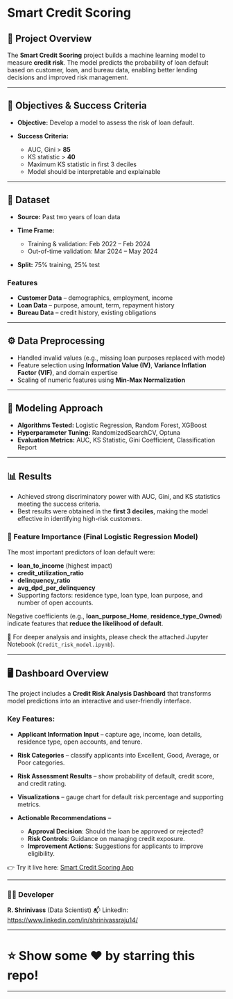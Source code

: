 # Smart Credit Scoring

## 📌 Project Overview

The **Smart Credit Scoring** project builds a machine learning model to measure **credit risk**. The model predicts the probability of loan default based on customer, loan, and bureau data, enabling better lending decisions and improved risk management.

---

## 🎯 Objectives & Success Criteria

* **Objective:** Develop a model to assess the risk of loan default.
* **Success Criteria:**

  * AUC, Gini > **85**
  * KS statistic > **40**
  * Maximum KS statistic in first 3 deciles
  * Model should be interpretable and explainable

---

## 📂 Dataset

* **Source:** Past two years of loan data
* **Time Frame:**

  * Training & validation: Feb 2022 – Feb 2024
  * Out-of-time validation: Mar 2024 – May 2024
* **Split:** 75% training, 25% test

### Features

* **Customer Data** – demographics, employment, income
* **Loan Data** – purpose, amount, term, repayment history
* **Bureau Data** – credit history, existing obligations

---

## ⚙️ Data Preprocessing

* Handled invalid values (e.g., missing loan purposes replaced with mode)
* Feature selection using **Information Value (IV)**, **Variance Inflation Factor (VIF)**, and domain expertise
* Scaling of numeric features using **Min-Max Normalization**

---

## 🤖 Modeling Approach

* **Algorithms Tested:** Logistic Regression, Random Forest, XGBoost
* **Hyperparameter Tuning:** RandomizedSearchCV, Optuna
* **Evaluation Metrics:** AUC, KS Statistic, Gini Coefficient, Classification Report

---

## 📊 Results

* Achieved strong discriminatory power with AUC, Gini, and KS statistics meeting the success criteria.
* Best results were obtained in the **first 3 deciles**, making the model effective in identifying high-risk customers.

### 🔑 Feature Importance (Final Logistic Regression Model)

The most important predictors of loan default were:

* **loan\_to\_income** (highest impact)
* **credit\_utilization\_ratio**
* **delinquency\_ratio**
* **avg\_dpd\_per\_delinquency**
* Supporting factors: residence type, loan type, loan purpose, and number of open accounts.

Negative coefficients (e.g., **loan\_purpose\_Home**, **residence\_type\_Owned**) indicate features that **reduce the likelihood of default**.


📌 For deeper analysis and insights, please check the attached Jupyter Notebook (`Credit_risk_model.ipynb`).

---

## 🖥️ Dashboard Overview

The project includes a **Credit Risk Analysis Dashboard** that transforms model predictions into an interactive and user-friendly interface.

### Key Features:

* **Applicant Information Input** – capture age, income, loan details, residence type, open accounts, and tenure.
* **Risk Categories** – classify applicants into Excellent, Good, Average, or Poor categories.
* **Risk Assessment Results** – show probability of default, credit score, and credit rating.
* **Visualizations** – gauge chart for default risk percentage and supporting metrics.
* **Actionable Recommendations** –

  * **Approval Decision**: Should the loan be approved or rejected?
  * **Risk Controls**: Guidance on managing credit exposure.
  * **Improvement Actions**: Suggestions for applicants to improve eligibility.


👉 Try it live here: [Smart Credit Scoring App](https://smart-credit-scoring.streamlit.app/)

---

### 🧑‍💻 Developer
**R. Shrinivass**
(Data Scientist)
📬 LinkedIn: https://www.linkedin.com/in/shrinivassraju14/

---

# ⭐ Show some ❤️ by starring this repo!


---

